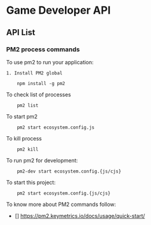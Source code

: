 # Game Developer API





## API List


### PM2 process commands
To use pm2 to run your application:

    1. Install PM2 global
```
    npm install -g pm2
```
To check list of processes
```
    pm2 list
```
To start pm2
```
    pm2 start ecosystem.config.js
```
To kill process
```
    pm2 kill
```
To run pm2 for development:
```
    pm2-dev start ecosystem.config.{js/cjs}
```

To start this project:
```
    pm2 start ecosystem.config.{js/cjs}
```
To know more about PM2 commands follow:
 - []  https://pm2.keymetrics.io/docs/usage/quick-start/

